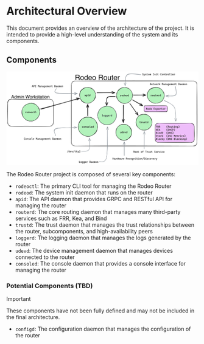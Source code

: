 # Architectural Overview

This document provides an overview of the architecture of the project. It is intended to provide a high-level understanding of the system and its components.

## Components

![Rodeo Router Components](../images/rodeo-components.png)

The Rodeo Router project is composed of several key components:

- `rodeoctl`: The primary CLI tool for managing the Rodeo Router
- `rodeod`: The system init daemon that runs on the router
- `apid`: The API daemon that provides GRPC and RESTful API for managing the router
- `routerd`: The core routing daemon that manages many third-party services such as FRR, Kea, and Bind
- `trustd`: The trust daemon that manages the trust relationships between the router, subcomponents, and high-availability peers
- `loggerd`: The logging daemon that manages the logs generated by the router
- `udevd`: The device management daemon that manages devices connected to the router
- `consoled`: The console daemon that provides a console interface for managing the router

### Potential Components (TBD)

> [!IMPORTANT]
> These components have not been fully defined and may not be included in the final architecture.

- `configd`: The configuration daemon that manages the configuration of the router
